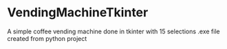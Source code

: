 # VendingMachineTkinter
A simple coffee vending machine done in tkinter with 15 selections
.exe file created from python project
